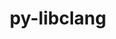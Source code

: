 ---
title: "py-libclang"
layout: cache
categories: [package, develop]
meta: {"versions": ["14.0.6"], "compilers": ["gcc@=11.3.0", "gcc@=7.3.1"], "oss": ["amzn2", "ubuntu22.04"], "platforms": ["linux"], "targets": ["ivybridge", "x86_64_v3", "x86_64_v4"], "stacks": ["ml-linux-x86_64-cpu", "ml-linux-x86_64-cuda", "ml-linux-x86_64-rocm"], "num_specs": 42, "num_specs_by_stack": {"ml-linux-x86_64-cuda": 7, "ml-linux-x86_64-cpu": 7, "ml-linux-x86_64-rocm": 7}}
spec_details: [{"hash": "322rfo6phlo62v2mnucfghfn67ysqhgd", "compiler": "gcc@=7.3.1", "versions": ["14.0.6"], "os": "amzn2", "platform": "linux", "target": "ivybridge", "variants": ["build_system=python_pip"], "stacks": [], "size": "-", "tarball": "https://binaries.spack.io/develop/build_cache/linux-amzn2-ivybridge/gcc-7.3.1/py-libclang-14.0.6/linux-amzn2-ivybridge-gcc-7.3.1-py-libclang-14.0.6-322rfo6phlo62v2mnucfghfn67ysqhgd.spack"}, {"hash": "s26b7dime4nowmymeowmrgpoalzr3nc2", "compiler": "gcc@=7.3.1", "versions": ["14.0.6"], "os": "amzn2", "platform": "linux", "target": "ivybridge", "variants": ["build_system=python_pip"], "stacks": [], "size": "-", "tarball": "https://binaries.spack.io/develop/build_cache/linux-amzn2-ivybridge/gcc-7.3.1/py-libclang-14.0.6/linux-amzn2-ivybridge-gcc-7.3.1-py-libclang-14.0.6-s26b7dime4nowmymeowmrgpoalzr3nc2.spack"}, {"hash": "sfieq6iqfq4hauwxklstibhvit3dggma", "compiler": "gcc@=7.3.1", "versions": ["14.0.6"], "os": "amzn2", "platform": "linux", "target": "ivybridge", "variants": ["build_system=python_pip"], "stacks": [], "size": "-", "tarball": "https://binaries.spack.io/develop/build_cache/linux-amzn2-ivybridge/gcc-7.3.1/py-libclang-14.0.6/linux-amzn2-ivybridge-gcc-7.3.1-py-libclang-14.0.6-sfieq6iqfq4hauwxklstibhvit3dggma.spack"}, {"hash": "c3wgbevqgnvfdwqibfm5ffxus4ofhxrt", "compiler": "gcc@=7.3.1", "versions": ["14.0.6"], "os": "amzn2", "platform": "linux", "target": "ivybridge", "variants": ["build_system=python_pip"], "stacks": [], "size": "-", "tarball": "https://binaries.spack.io/develop/build_cache/linux-amzn2-ivybridge/gcc-7.3.1/py-libclang-14.0.6/linux-amzn2-ivybridge-gcc-7.3.1-py-libclang-14.0.6-c3wgbevqgnvfdwqibfm5ffxus4ofhxrt.spack"}, {"hash": "kqudc2rvba7sykcyisz3m7tqiavnvrfc", "compiler": "gcc@=7.3.1", "versions": ["14.0.6"], "os": "amzn2", "platform": "linux", "target": "ivybridge", "variants": ["build_system=python_pip"], "stacks": [], "size": "-", "tarball": "https://binaries.spack.io/develop/build_cache/linux-amzn2-ivybridge/gcc-7.3.1/py-libclang-14.0.6/linux-amzn2-ivybridge-gcc-7.3.1-py-libclang-14.0.6-kqudc2rvba7sykcyisz3m7tqiavnvrfc.spack"}, {"hash": "cjgpjuia5tq6e6bi4kcwwojrz2ljmqir", "compiler": "gcc@=7.3.1", "versions": ["14.0.6"], "os": "amzn2", "platform": "linux", "target": "ivybridge", "variants": ["build_system=python_pip"], "stacks": [], "size": "-", "tarball": "https://binaries.spack.io/develop/build_cache/linux-amzn2-ivybridge/gcc-7.3.1/py-libclang-14.0.6/linux-amzn2-ivybridge-gcc-7.3.1-py-libclang-14.0.6-cjgpjuia5tq6e6bi4kcwwojrz2ljmqir.spack"}, {"hash": "xy7m4th7lko6pc4pxfi4zegjrrjuogzc", "compiler": "gcc@=7.3.1", "versions": ["14.0.6"], "os": "amzn2", "platform": "linux", "target": "ivybridge", "variants": ["build_system=python_pip"], "stacks": [], "size": "-", "tarball": "https://binaries.spack.io/develop/build_cache/linux-amzn2-ivybridge/gcc-7.3.1/py-libclang-14.0.6/linux-amzn2-ivybridge-gcc-7.3.1-py-libclang-14.0.6-xy7m4th7lko6pc4pxfi4zegjrrjuogzc.spack"}, {"hash": "ii43qjntzmbl26pygpw4vw4rz2ha4mj4", "compiler": "gcc@=7.3.1", "versions": ["14.0.6"], "os": "amzn2", "platform": "linux", "target": "ivybridge", "variants": ["build_system=python_pip"], "stacks": [], "size": "-", "tarball": "https://binaries.spack.io/develop/build_cache/linux-amzn2-ivybridge/gcc-7.3.1/py-libclang-14.0.6/linux-amzn2-ivybridge-gcc-7.3.1-py-libclang-14.0.6-ii43qjntzmbl26pygpw4vw4rz2ha4mj4.spack"}, {"hash": "sytxpxhx6gtoj46nk75aspj74mp2krhr", "compiler": "gcc@=7.3.1", "versions": ["14.0.6"], "os": "amzn2", "platform": "linux", "target": "x86_64_v3", "variants": [], "stacks": [], "size": "-", "tarball": "https://binaries.spack.io/develop/build_cache/linux-amzn2-x86_64_v3/gcc-7.3.1/py-libclang-14.0.6/linux-amzn2-x86_64_v3-gcc-7.3.1-py-libclang-14.0.6-sytxpxhx6gtoj46nk75aspj74mp2krhr.spack"}, {"hash": "2fwkvmfkrr557vnnbl7dagolm4x5ddle", "compiler": "gcc@=7.3.1", "versions": ["14.0.6"], "os": "amzn2", "platform": "linux", "target": "x86_64_v3", "variants": ["build_system=python_pip"], "stacks": [], "size": "-", "tarball": "https://binaries.spack.io/develop/build_cache/linux-amzn2-x86_64_v3/gcc-7.3.1/py-libclang-14.0.6/linux-amzn2-x86_64_v3-gcc-7.3.1-py-libclang-14.0.6-2fwkvmfkrr557vnnbl7dagolm4x5ddle.spack"}, {"hash": "xgmojl5wwv3zrailzch2eisl6inin5em", "compiler": "gcc@=7.3.1", "versions": ["14.0.6"], "os": "amzn2", "platform": "linux", "target": "x86_64_v3", "variants": ["build_system=python_pip"], "stacks": [], "size": "-", "tarball": "https://binaries.spack.io/develop/build_cache/linux-amzn2-x86_64_v3/gcc-7.3.1/py-libclang-14.0.6/linux-amzn2-x86_64_v3-gcc-7.3.1-py-libclang-14.0.6-xgmojl5wwv3zrailzch2eisl6inin5em.spack"}, {"hash": "3yshfja2oprng47475vh524gzqac5qao", "compiler": "gcc@=7.3.1", "versions": ["14.0.6"], "os": "amzn2", "platform": "linux", "target": "x86_64_v3", "variants": ["build_system=python_pip"], "stacks": [], "size": "-", "tarball": "https://binaries.spack.io/develop/build_cache/linux-amzn2-x86_64_v3/gcc-7.3.1/py-libclang-14.0.6/linux-amzn2-x86_64_v3-gcc-7.3.1-py-libclang-14.0.6-3yshfja2oprng47475vh524gzqac5qao.spack"}, {"hash": "uezgzs7nox6z7mdpua3xx6jsrpdbvxc2", "compiler": "gcc@=7.3.1", "versions": ["14.0.6"], "os": "amzn2", "platform": "linux", "target": "x86_64_v3", "variants": ["build_system=python_pip"], "stacks": [], "size": "-", "tarball": "https://binaries.spack.io/develop/build_cache/linux-amzn2-x86_64_v3/gcc-7.3.1/py-libclang-14.0.6/linux-amzn2-x86_64_v3-gcc-7.3.1-py-libclang-14.0.6-uezgzs7nox6z7mdpua3xx6jsrpdbvxc2.spack"}, {"hash": "x4b5dt76uz5326shnaau2hpda4f75cmv", "compiler": "gcc@=7.3.1", "versions": ["14.0.6"], "os": "amzn2", "platform": "linux", "target": "x86_64_v3", "variants": ["build_system=python_pip"], "stacks": [], "size": "-", "tarball": "https://binaries.spack.io/develop/build_cache/linux-amzn2-x86_64_v3/gcc-7.3.1/py-libclang-14.0.6/linux-amzn2-x86_64_v3-gcc-7.3.1-py-libclang-14.0.6-x4b5dt76uz5326shnaau2hpda4f75cmv.spack"}, {"hash": "hmrf37iphbpinuowxld3ar5ckilzxzot", "compiler": "gcc@=7.3.1", "versions": ["14.0.6"], "os": "amzn2", "platform": "linux", "target": "x86_64_v3", "variants": ["build_system=python_pip"], "stacks": [], "size": "-", "tarball": "https://binaries.spack.io/develop/build_cache/linux-amzn2-x86_64_v3/gcc-7.3.1/py-libclang-14.0.6/linux-amzn2-x86_64_v3-gcc-7.3.1-py-libclang-14.0.6-hmrf37iphbpinuowxld3ar5ckilzxzot.spack"}, {"hash": "fmcgcs5jm7ajtwsqqi47broqdj5j6fd7", "compiler": "gcc@=7.3.1", "versions": ["14.0.6"], "os": "amzn2", "platform": "linux", "target": "x86_64_v3", "variants": ["build_system=python_pip"], "stacks": [], "size": "-", "tarball": "https://binaries.spack.io/develop/build_cache/linux-amzn2-x86_64_v3/gcc-7.3.1/py-libclang-14.0.6/linux-amzn2-x86_64_v3-gcc-7.3.1-py-libclang-14.0.6-fmcgcs5jm7ajtwsqqi47broqdj5j6fd7.spack"}, {"hash": "6tmqnqmair6au5aegwampm3x6zu4vs74", "compiler": "gcc@=7.3.1", "versions": ["14.0.6"], "os": "amzn2", "platform": "linux", "target": "x86_64_v3", "variants": ["build_system=python_pip"], "stacks": [], "size": "-", "tarball": "https://binaries.spack.io/develop/build_cache/linux-amzn2-x86_64_v3/gcc-7.3.1/py-libclang-14.0.6/linux-amzn2-x86_64_v3-gcc-7.3.1-py-libclang-14.0.6-6tmqnqmair6au5aegwampm3x6zu4vs74.spack"}, {"hash": "vkvkjvkqmynr5vzhjxqqnulag2xggvk5", "compiler": "gcc@=7.3.1", "versions": ["14.0.6"], "os": "amzn2", "platform": "linux", "target": "x86_64_v3", "variants": [], "stacks": [], "size": "-", "tarball": "https://binaries.spack.io/develop/build_cache/linux-amzn2-x86_64_v3/gcc-7.3.1/py-libclang-14.0.6/linux-amzn2-x86_64_v3-gcc-7.3.1-py-libclang-14.0.6-vkvkjvkqmynr5vzhjxqqnulag2xggvk5.spack"}, {"hash": "ffrbrryllsnfiqyyec377aaykfdu6uco", "compiler": "gcc@=7.3.1", "versions": ["14.0.6"], "os": "amzn2", "platform": "linux", "target": "x86_64_v3", "variants": ["build_system=python_pip"], "stacks": [], "size": "-", "tarball": "https://binaries.spack.io/develop/build_cache/linux-amzn2-x86_64_v3/gcc-7.3.1/py-libclang-14.0.6/linux-amzn2-x86_64_v3-gcc-7.3.1-py-libclang-14.0.6-ffrbrryllsnfiqyyec377aaykfdu6uco.spack"}, {"hash": "haajwjtcrkpnzztsd4sqea4xw5c3w3z7", "compiler": "gcc@=7.3.1", "versions": ["14.0.6"], "os": "amzn2", "platform": "linux", "target": "x86_64_v3", "variants": ["build_system=python_pip"], "stacks": [], "size": "-", "tarball": "https://binaries.spack.io/develop/build_cache/linux-amzn2-x86_64_v3/gcc-7.3.1/py-libclang-14.0.6/linux-amzn2-x86_64_v3-gcc-7.3.1-py-libclang-14.0.6-haajwjtcrkpnzztsd4sqea4xw5c3w3z7.spack"}, {"hash": "rmibsxnbtx5wtcuyat4mtd7een3xnnke", "compiler": "gcc@=7.3.1", "versions": ["14.0.6"], "os": "amzn2", "platform": "linux", "target": "x86_64_v3", "variants": [], "stacks": [], "size": "-", "tarball": "https://binaries.spack.io/develop/build_cache/linux-amzn2-x86_64_v3/gcc-7.3.1/py-libclang-14.0.6/linux-amzn2-x86_64_v3-gcc-7.3.1-py-libclang-14.0.6-rmibsxnbtx5wtcuyat4mtd7een3xnnke.spack"}, {"hash": "nx3sfvpbzpngfnp47sgxywxbnftnhuh3", "compiler": "gcc@=7.3.1", "versions": ["14.0.6"], "os": "amzn2", "platform": "linux", "target": "x86_64_v3", "variants": ["build_system=python_pip"], "stacks": [], "size": "-", "tarball": "https://binaries.spack.io/develop/build_cache/linux-amzn2-x86_64_v3/gcc-7.3.1/py-libclang-14.0.6/linux-amzn2-x86_64_v3-gcc-7.3.1-py-libclang-14.0.6-nx3sfvpbzpngfnp47sgxywxbnftnhuh3.spack"}, {"hash": "rn4fgnty72bjyu2rrgc27jcg2xebj4jt", "compiler": "gcc@=7.3.1", "versions": ["14.0.6"], "os": "amzn2", "platform": "linux", "target": "x86_64_v3", "variants": ["build_system=python_pip"], "stacks": [], "size": "-", "tarball": "https://binaries.spack.io/develop/build_cache/linux-amzn2-x86_64_v3/gcc-7.3.1/py-libclang-14.0.6/linux-amzn2-x86_64_v3-gcc-7.3.1-py-libclang-14.0.6-rn4fgnty72bjyu2rrgc27jcg2xebj4jt.spack"}, {"hash": "wcvqjjtuxxnkmzokjytw4r34bfkzxvfb", "compiler": "gcc@=7.3.1", "versions": ["14.0.6"], "os": "amzn2", "platform": "linux", "target": "x86_64_v3", "variants": ["build_system=python_pip"], "stacks": [], "size": "-", "tarball": "https://binaries.spack.io/develop/build_cache/linux-amzn2-x86_64_v3/gcc-7.3.1/py-libclang-14.0.6/linux-amzn2-x86_64_v3-gcc-7.3.1-py-libclang-14.0.6-wcvqjjtuxxnkmzokjytw4r34bfkzxvfb.spack"}, {"hash": "rddyu25gni7qow2prpiacxllzkxz35on", "compiler": "gcc@=7.3.1", "versions": ["14.0.6"], "os": "amzn2", "platform": "linux", "target": "x86_64_v4", "variants": [], "stacks": [], "size": "-", "tarball": "https://binaries.spack.io/develop/build_cache/linux-amzn2-x86_64_v4/gcc-7.3.1/py-libclang-14.0.6/linux-amzn2-x86_64_v4-gcc-7.3.1-py-libclang-14.0.6-rddyu25gni7qow2prpiacxllzkxz35on.spack"}, {"hash": "bm4bycvxaob4gzl4cq7qov7abqy6qm2x", "compiler": "gcc@=7.3.1", "versions": ["14.0.6"], "os": "amzn2", "platform": "linux", "target": "x86_64_v4", "variants": [], "stacks": [], "size": "-", "tarball": "https://binaries.spack.io/develop/build_cache/linux-amzn2-x86_64_v4/gcc-7.3.1/py-libclang-14.0.6/linux-amzn2-x86_64_v4-gcc-7.3.1-py-libclang-14.0.6-bm4bycvxaob4gzl4cq7qov7abqy6qm2x.spack"}, {"hash": "eequehs4qnykk7vsdeskkvniu5px3wnc", "compiler": "gcc@=7.3.1", "versions": ["14.0.6"], "os": "amzn2", "platform": "linux", "target": "x86_64_v4", "variants": [], "stacks": [], "size": "-", "tarball": "https://binaries.spack.io/develop/build_cache/linux-amzn2-x86_64_v4/gcc-7.3.1/py-libclang-14.0.6/linux-amzn2-x86_64_v4-gcc-7.3.1-py-libclang-14.0.6-eequehs4qnykk7vsdeskkvniu5px3wnc.spack"}, {"hash": "c4tt4osfqlu2d7bvo3fyontd2wupp5z4", "compiler": "gcc@=7.3.1", "versions": ["14.0.6"], "os": "amzn2", "platform": "linux", "target": "x86_64_v4", "variants": [], "stacks": [], "size": "-", "tarball": "https://binaries.spack.io/develop/build_cache/linux-amzn2-x86_64_v4/gcc-7.3.1/py-libclang-14.0.6/linux-amzn2-x86_64_v4-gcc-7.3.1-py-libclang-14.0.6-c4tt4osfqlu2d7bvo3fyontd2wupp5z4.spack"}, {"hash": "x3liqura3gm2vmpajagbpj4zl76td7aa", "compiler": "gcc@=11.3.0", "versions": ["14.0.6"], "os": "ubuntu22.04", "platform": "linux", "target": "x86_64_v3", "variants": ["build_system=python_pip"], "stacks": ["ml-linux-x86_64-cuda"], "size": "-", "tarball": "https://binaries.spack.io/develop/build_cache/linux-ubuntu22.04-x86_64_v3/gcc-11.3.0/py-libclang-14.0.6/linux-ubuntu22.04-x86_64_v3-gcc-11.3.0-py-libclang-14.0.6-x3liqura3gm2vmpajagbpj4zl76td7aa.spack"}, {"hash": "qlltp2yp74xotlo6flaxfcouatc2mcov", "compiler": "gcc@=11.3.0", "versions": ["14.0.6"], "os": "ubuntu22.04", "platform": "linux", "target": "x86_64_v3", "variants": ["build_system=python_pip"], "stacks": ["ml-linux-x86_64-cuda"], "size": "-", "tarball": "https://binaries.spack.io/develop/build_cache/linux-ubuntu22.04-x86_64_v3/gcc-11.3.0/py-libclang-14.0.6/linux-ubuntu22.04-x86_64_v3-gcc-11.3.0-py-libclang-14.0.6-qlltp2yp74xotlo6flaxfcouatc2mcov.spack"}, {"hash": "2asadhlh5j2j7s2zxobdentxmvyusry3", "compiler": "gcc@=11.3.0", "versions": ["14.0.6"], "os": "ubuntu22.04", "platform": "linux", "target": "x86_64_v3", "variants": ["build_system=python_pip"], "stacks": ["ml-linux-x86_64-cuda"], "size": "-", "tarball": "https://binaries.spack.io/develop/build_cache/linux-ubuntu22.04-x86_64_v3/gcc-11.3.0/py-libclang-14.0.6/linux-ubuntu22.04-x86_64_v3-gcc-11.3.0-py-libclang-14.0.6-2asadhlh5j2j7s2zxobdentxmvyusry3.spack"}, {"hash": "c6pvu3be3kcrvztyz4u5izmk3gc57xba", "compiler": "gcc@=11.3.0", "versions": ["14.0.6"], "os": "ubuntu22.04", "platform": "linux", "target": "x86_64_v3", "variants": ["build_system=python_pip"], "stacks": ["ml-linux-x86_64-cuda"], "size": "-", "tarball": "https://binaries.spack.io/develop/build_cache/linux-ubuntu22.04-x86_64_v3/gcc-11.3.0/py-libclang-14.0.6/linux-ubuntu22.04-x86_64_v3-gcc-11.3.0-py-libclang-14.0.6-c6pvu3be3kcrvztyz4u5izmk3gc57xba.spack"}, {"hash": "5y44c6paqr7c2fdjwng6cdmeizeuoz7u", "compiler": "gcc@=11.3.0", "versions": ["14.0.6"], "os": "ubuntu22.04", "platform": "linux", "target": "x86_64_v3", "variants": ["build_system=python_pip"], "stacks": ["ml-linux-x86_64-cpu", "ml-linux-x86_64-rocm"], "size": "-", "tarball": "https://binaries.spack.io/develop/build_cache/linux-ubuntu22.04-x86_64_v3/gcc-11.3.0/py-libclang-14.0.6/linux-ubuntu22.04-x86_64_v3-gcc-11.3.0-py-libclang-14.0.6-5y44c6paqr7c2fdjwng6cdmeizeuoz7u.spack"}, {"hash": "ghuges5lxgmm4ykzls7xhxz4vtxxc6ls", "compiler": "gcc@=11.3.0", "versions": ["14.0.6"], "os": "ubuntu22.04", "platform": "linux", "target": "x86_64_v3", "variants": ["build_system=python_pip"], "stacks": ["ml-linux-x86_64-cpu", "ml-linux-x86_64-rocm"], "size": "-", "tarball": "https://binaries.spack.io/develop/build_cache/linux-ubuntu22.04-x86_64_v3/gcc-11.3.0/py-libclang-14.0.6/linux-ubuntu22.04-x86_64_v3-gcc-11.3.0-py-libclang-14.0.6-ghuges5lxgmm4ykzls7xhxz4vtxxc6ls.spack"}, {"hash": "gut7vluul6uu7vk2telip6oyuaqeeizh", "compiler": "gcc@=11.3.0", "versions": ["14.0.6"], "os": "ubuntu22.04", "platform": "linux", "target": "x86_64_v3", "variants": ["build_system=python_pip"], "stacks": ["ml-linux-x86_64-cpu", "ml-linux-x86_64-rocm"], "size": "-", "tarball": "https://binaries.spack.io/develop/build_cache/linux-ubuntu22.04-x86_64_v3/gcc-11.3.0/py-libclang-14.0.6/linux-ubuntu22.04-x86_64_v3-gcc-11.3.0-py-libclang-14.0.6-gut7vluul6uu7vk2telip6oyuaqeeizh.spack"}, {"hash": "dhn2jcvdap3prawgersh5jld5zids37t", "compiler": "gcc@=11.3.0", "versions": ["14.0.6"], "os": "ubuntu22.04", "platform": "linux", "target": "x86_64_v3", "variants": ["build_system=python_pip"], "stacks": ["ml-linux-x86_64-cpu", "ml-linux-x86_64-rocm"], "size": "-", "tarball": "https://binaries.spack.io/develop/build_cache/linux-ubuntu22.04-x86_64_v3/gcc-11.3.0/py-libclang-14.0.6/linux-ubuntu22.04-x86_64_v3-gcc-11.3.0-py-libclang-14.0.6-dhn2jcvdap3prawgersh5jld5zids37t.spack"}, {"hash": "3ids5udurgklpoudolkfrsw4el4pq5k5", "compiler": "gcc@=11.3.0", "versions": ["14.0.6"], "os": "ubuntu22.04", "platform": "linux", "target": "x86_64_v3", "variants": ["build_system=python_pip"], "stacks": ["ml-linux-x86_64-cuda"], "size": "-", "tarball": "https://binaries.spack.io/develop/build_cache/linux-ubuntu22.04-x86_64_v3/gcc-11.3.0/py-libclang-14.0.6/linux-ubuntu22.04-x86_64_v3-gcc-11.3.0-py-libclang-14.0.6-3ids5udurgklpoudolkfrsw4el4pq5k5.spack"}, {"hash": "lcjyraq6r6fjyrgths4wr5irvezpnx5t", "compiler": "gcc@=11.3.0", "versions": ["14.0.6"], "os": "ubuntu22.04", "platform": "linux", "target": "x86_64_v3", "variants": ["build_system=python_pip"], "stacks": ["ml-linux-x86_64-cpu", "ml-linux-x86_64-rocm"], "size": "-", "tarball": "https://binaries.spack.io/develop/build_cache/linux-ubuntu22.04-x86_64_v3/gcc-11.3.0/py-libclang-14.0.6/linux-ubuntu22.04-x86_64_v3-gcc-11.3.0-py-libclang-14.0.6-lcjyraq6r6fjyrgths4wr5irvezpnx5t.spack"}, {"hash": "al4abmjzgyyi4skmch2rtt7j4zjlwlg2", "compiler": "gcc@=11.3.0", "versions": ["14.0.6"], "os": "ubuntu22.04", "platform": "linux", "target": "x86_64_v3", "variants": ["build_system=python_pip"], "stacks": ["ml-linux-x86_64-cpu", "ml-linux-x86_64-rocm"], "size": "-", "tarball": "https://binaries.spack.io/develop/build_cache/linux-ubuntu22.04-x86_64_v3/gcc-11.3.0/py-libclang-14.0.6/linux-ubuntu22.04-x86_64_v3-gcc-11.3.0-py-libclang-14.0.6-al4abmjzgyyi4skmch2rtt7j4zjlwlg2.spack"}, {"hash": "rueb4wws766surfpvqziux2azjirzzld", "compiler": "gcc@=11.3.0", "versions": ["14.0.6"], "os": "ubuntu22.04", "platform": "linux", "target": "x86_64_v3", "variants": ["build_system=python_pip"], "stacks": ["ml-linux-x86_64-cuda"], "size": "-", "tarball": "https://binaries.spack.io/develop/build_cache/linux-ubuntu22.04-x86_64_v3/gcc-11.3.0/py-libclang-14.0.6/linux-ubuntu22.04-x86_64_v3-gcc-11.3.0-py-libclang-14.0.6-rueb4wws766surfpvqziux2azjirzzld.spack"}, {"hash": "jntz2foue4a62tncpsj3zlzau63sxvyl", "compiler": "gcc@=11.3.0", "versions": ["14.0.6"], "os": "ubuntu22.04", "platform": "linux", "target": "x86_64_v3", "variants": ["build_system=python_pip"], "stacks": ["ml-linux-x86_64-cpu", "ml-linux-x86_64-rocm"], "size": "-", "tarball": "https://binaries.spack.io/develop/build_cache/linux-ubuntu22.04-x86_64_v3/gcc-11.3.0/py-libclang-14.0.6/linux-ubuntu22.04-x86_64_v3-gcc-11.3.0-py-libclang-14.0.6-jntz2foue4a62tncpsj3zlzau63sxvyl.spack"}, {"hash": "t6ku4g462pbor4f7h7agtslmpxufm2nj", "compiler": "gcc@=11.3.0", "versions": ["14.0.6"], "os": "ubuntu22.04", "platform": "linux", "target": "x86_64_v3", "variants": ["build_system=python_pip"], "stacks": ["ml-linux-x86_64-cuda"], "size": "-", "tarball": "https://binaries.spack.io/develop/build_cache/linux-ubuntu22.04-x86_64_v3/gcc-11.3.0/py-libclang-14.0.6/linux-ubuntu22.04-x86_64_v3-gcc-11.3.0-py-libclang-14.0.6-t6ku4g462pbor4f7h7agtslmpxufm2nj.spack"}]
---